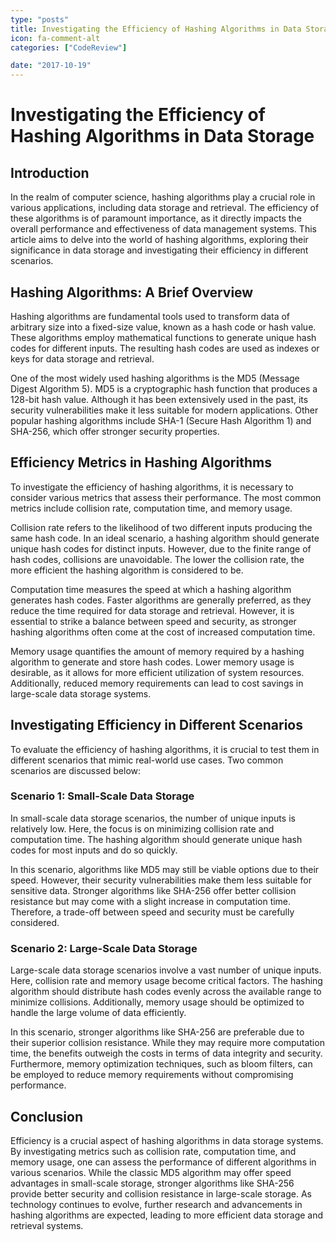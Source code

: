 ```yaml
---
type: "posts"
title: Investigating the Efficiency of Hashing Algorithms in Data Storage
icon: fa-comment-alt
categories: ["CodeReview"]

date: "2017-10-19"
---
```




# Investigating the Efficiency of Hashing Algorithms in Data Storage

## Introduction

In the realm of computer science, hashing algorithms play a crucial role in various applications, including data storage and retrieval. The efficiency of these algorithms is of paramount importance, as it directly impacts the overall performance and effectiveness of data management systems. This article aims to delve into the world of hashing algorithms, exploring their significance in data storage and investigating their efficiency in different scenarios.

## Hashing Algorithms: A Brief Overview

Hashing algorithms are fundamental tools used to transform data of arbitrary size into a fixed-size value, known as a hash code or hash value. These algorithms employ mathematical functions to generate unique hash codes for different inputs. The resulting hash codes are used as indexes or keys for data storage and retrieval.

One of the most widely used hashing algorithms is the MD5 (Message Digest Algorithm 5). MD5 is a cryptographic hash function that produces a 128-bit hash value. Although it has been extensively used in the past, its security vulnerabilities make it less suitable for modern applications. Other popular hashing algorithms include SHA-1 (Secure Hash Algorithm 1) and SHA-256, which offer stronger security properties.

## Efficiency Metrics in Hashing Algorithms

To investigate the efficiency of hashing algorithms, it is necessary to consider various metrics that assess their performance. The most common metrics include collision rate, computation time, and memory usage.

Collision rate refers to the likelihood of two different inputs producing the same hash code. In an ideal scenario, a hashing algorithm should generate unique hash codes for distinct inputs. However, due to the finite range of hash codes, collisions are unavoidable. The lower the collision rate, the more efficient the hashing algorithm is considered to be.

Computation time measures the speed at which a hashing algorithm generates hash codes. Faster algorithms are generally preferred, as they reduce the time required for data storage and retrieval. However, it is essential to strike a balance between speed and security, as stronger hashing algorithms often come at the cost of increased computation time.

Memory usage quantifies the amount of memory required by a hashing algorithm to generate and store hash codes. Lower memory usage is desirable, as it allows for more efficient utilization of system resources. Additionally, reduced memory requirements can lead to cost savings in large-scale data storage systems.

## Investigating Efficiency in Different Scenarios

To evaluate the efficiency of hashing algorithms, it is crucial to test them in different scenarios that mimic real-world use cases. Two common scenarios are discussed below:

### Scenario 1: Small-Scale Data Storage

In small-scale data storage scenarios, the number of unique inputs is relatively low. Here, the focus is on minimizing collision rate and computation time. The hashing algorithm should generate unique hash codes for most inputs and do so quickly.

In this scenario, algorithms like MD5 may still be viable options due to their speed. However, their security vulnerabilities make them less suitable for sensitive data. Stronger algorithms like SHA-256 offer better collision resistance but may come with a slight increase in computation time. Therefore, a trade-off between speed and security must be carefully considered.

### Scenario 2: Large-Scale Data Storage

Large-scale data storage scenarios involve a vast number of unique inputs. Here, collision rate and memory usage become critical factors. The hashing algorithm should distribute hash codes evenly across the available range to minimize collisions. Additionally, memory usage should be optimized to handle the large volume of data efficiently.

In this scenario, stronger algorithms like SHA-256 are preferable due to their superior collision resistance. While they may require more computation time, the benefits outweigh the costs in terms of data integrity and security. Furthermore, memory optimization techniques, such as bloom filters, can be employed to reduce memory requirements without compromising performance.

## Conclusion

Efficiency is a crucial aspect of hashing algorithms in data storage systems. By investigating metrics such as collision rate, computation time, and memory usage, one can assess the performance of different algorithms in various scenarios. While the classic MD5 algorithm may offer speed advantages in small-scale storage, stronger algorithms like SHA-256 provide better security and collision resistance in large-scale storage. As technology continues to evolve, further research and advancements in hashing algorithms are expected, leading to more efficient data storage and retrieval systems.